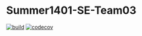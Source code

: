 # Summer1401-SE-Team03
[![build](https://github.com/Star-Academy/Summer1401-SE-Team03/actions/workflows/buildPipeline.yml/badge.svg)](https://github.com/Star-Academy/Summer1401-SE-Team03/actions/workflows/buildPipeline.yml)
[![codecov](https://codecov.io/gh/Star-Academy/Summer1401-SE-Team03/branch/main/graph/badge.svg?token=JE3L86A7M8)](https://codecov.io/gh/Star-Academy/Summer1401-SE-Team03)
